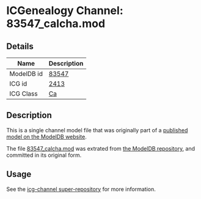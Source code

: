 # ICGenealogy Channel: 83547\_calcha.mod

## Details

Name | Description
---- | -----------
ModelDB id | [83547](http://senselab.med.yale.edu/ModelDB/ShowModel.cshtml?model=83547)
ICG id | [2413](http://icg.neurotheory.ox.ac.uk/channels/3/2413)
ICG Class | [Ca](http://icg.neurotheory.ox.ac.uk/channels/3)

## Description

This is a single channel model file that was originally part of a [published model on the ModelDB website](http://senselab.med.yale.edu/mModelDB/ShowModel.cshtml?model=83547).

The file [83547\_calcha.mod](83547_calcha.mod) was extrated from [the ModelDB repository](http://senselab.med.yale.edu/ModelDB/ShowModel.cshtml?model=83547), and committed in its original form.

## Usage

See the [icg-channel super-repository](https://github.com/icgenealogy/icg-channels) for more information.
